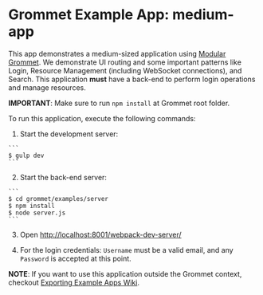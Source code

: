 # Grommet Example App: medium-app

This app demonstrates a medium-sized application using [Modular Grommet](http://grommet.io/docs/documentation/modular-grommet).
We demonstrate UI routing and some important patterns like Login, Resource Management (including WebSocket connections), and Search. This application **must** have a back-end to perform login operations and manage resources.

**IMPORTANT**: Make sure to run `npm install` at Grommet root folder.

To run this application, execute the following commands:

  1. Start the development server:

    ```
    $ gulp dev
    ```

  2. Start the back-end server:

    ```
    $ cd grommet/examples/server
    $ npm install
    $ node server.js
    ```

  3. Open [http://localhost:8001/webpack-dev-server/](http://localhost:8001/webpack-dev-server/)

  4. For the login credentials: `Username` must be a valid email, and any `Password` is accepted at this point.

  **NOTE**: If you want to use this application outside the Grommet context, checkout [Exporting Example Apps Wiki](https://github.com/HewlettPackard/grommet/wiki/Exporting-examples-from-Grommet).